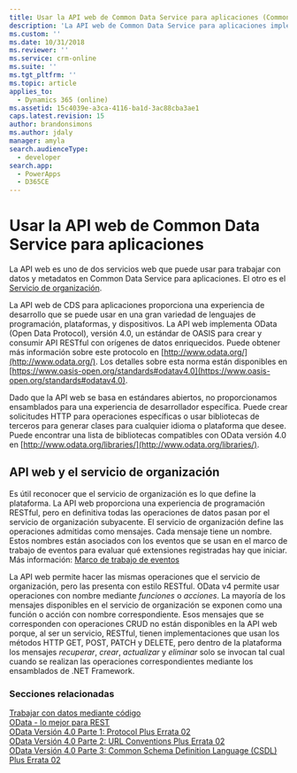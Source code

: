```yaml
---
title: Usar la API web de Common Data Service para aplicaciones (Common Data Service para aplicaciones) | Microsoft Docs
description: 'La API web de Common Data Service para aplicaciones implementa OData v4 y proporciona una experiencia de desarrollo que puede usarse en una gran variedad de lenguajes de programación, plataformas y dispositivos.'
ms.custom: ''
ms.date: 10/31/2018
ms.reviewer: ''
ms.service: crm-online
ms.suite: ''
ms.tgt_pltfrm: ''
ms.topic: article
applies_to:
  - Dynamics 365 (online)
ms.assetid: 15c4039e-a3ca-4116-ba1d-3ac88cba3ae1
caps.latest.revision: 15
author: brandonsimons
ms.author: jdaly
manager: amyla
search.audienceType:
  - developer
search.app:
  - PowerApps
  - D365CE
---
```

# <a name="use-the-common-data-service-for-apps-web-api"></a>Usar la API web de Common Data Service para aplicaciones

La API web es uno de dos servicios web que puede usar para trabajar con datos y metadatos en Common Data Service para aplicaciones. El otro es el [Servicio de organización](../org-service/overview.md).

La API web de CDS para aplicaciones proporciona una experiencia de desarrollo que se puede usar en una gran variedad de lenguajes de programación, plataformas, y dispositivos. La API web implementa OData (Open Data Protocol), versión 4.0, un estándar de OASIS para crear y consumir API RESTful con orígenes de datos enriquecidos. Puede obtener más información sobre este protocolo en [http://www.odata.org/](http://www.odata.org/). Los detalles sobre esta norma están disponibles en [https://www.oasis-open.org/standards#odatav4.0](https://www.oasis-open.org/standards#odatav4.0).  
  
Dado que la API web se basa en estándares abiertos, no proporcionamos ensamblados para una experiencia de desarrollador específica. Puede crear solicitudes HTTP para operaciones específicas o usar bibliotecas de terceros para generar clases para cualquier idioma o plataforma que desee. Puede encontrar una lista de bibliotecas compatibles con OData versión 4.0 en [http://www.odata.org/libraries/](http://www.odata.org/libraries/).  

## <a name="web-api-and-the-organization-service"></a>API web y el servicio de organización

Es útil reconocer que el servicio de organización es lo que define la plataforma. La API web proporciona una experiencia de programación RESTful, pero en definitiva todas las operaciones de datos pasan por el servicio de organización subyacente. El servicio de organización define las operaciones admitidas como mensajes. Cada mensaje tiene un nombre. Estos nombres están asociados con los eventos que se usan en el marco de trabajo de eventos para evaluar qué extensiones registradas hay que iniciar. Más información: [Marco de trabajo de eventos](../event-framework.md)

La API web permite hacer las mismas operaciones que el servicio de organización, pero las presenta con estilo RESTful. OData v4 permite usar operaciones con nombre mediante *funciones* o *acciones*. La mayoría de los mensajes disponibles en el servicio de organización se exponen como una función o acción con nombre correspondiente. Esos mensajes que se corresponden con operaciones CRUD no están disponibles en la API web porque, al ser un servicio, RESTful, tienen implementaciones que usan los métodos HTTP GET, POST, PATCH y DELETE, pero dentro de la plataforma los mensajes *recuperar*, *crear*, *actualizar* y *eliminar* solo se invocan tal cual cuando se realizan las operaciones correspondientes mediante los ensamblados de .NET Framework.

  
### <a name="related-sections"></a>Secciones relacionadas

[Trabajar con datos mediante código](../work-with-data-cds.md)<br />
[OData - lo mejor para REST](http://www.odata.org/)<br />
[OData Versión 4.0 Parte 1: Protocol Plus Errata 02](http://docs.oasis-open.org/odata/odata/v4.0/odata-v4.0-part1-protocol.html)<br />
[OData Versión 4.0 Parte 2: URL Conventions Plus Errata 02](http://docs.oasis-open.org/odata/odata/v4.0/odata-v4.0-part2-url-conventions.html)<br />
[OData Versión 4.0 Parte 3: Common Schema Definition Language (CSDL) Plus Errata 02](http://docs.oasis-open.org/odata/odata/v4.0/odata-v4.0-part3-csdl.html)
